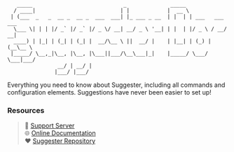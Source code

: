 ```
   _____                             _              _____                 
  / ____|                           | |            |  __ \                
 | (___  _   _  __ _  __ _  ___  ___| |_ ___ _ __  | |  | | ___   ___ ___ 
  \___ \| | | |/ _` |/ _` |/ _ \/ __| __/ _ \ '__| | |  | |/ _ \ / __/ __|
  ____) | |_| | (_| | (_| |  __/\__ \ ||  __/ |    | |__| | (_) | (__\__ \
 |_____/ \__,_|\__, |\__, |\___||___/\__\___|_|    |_____/ \___/ \___|___/
                __/ | __/ |                                               
               |___/ |___/                                                
```
               
Everything you need to know about Suggester, including all commands and configuration elements. Suggestions have never been easier to set up!

### Resources

> 💬 [Support Server](https://suggester.js.org/support)\
> 🌐 [Online Documentation](https://suggester.js.org/#/)\
> ❤ [Suggester Repository](https://suggester.js.org/github)
